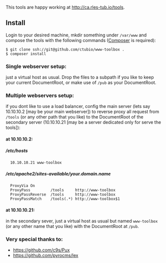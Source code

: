 This tools are happy working at http://ca.rles-tub.io/tools.
## Install
Login to your desired machine, mkdir something under ```/var/www``` and compose the tools with the following commands ([Composer](https://getcomposer.org/doc/00-intro.md#installation-linux-unix-osx]) is required):
```
$ git clone ssh://git@github.com/ctubio/www-toolbox .
$ composer install
```
### Single webserver setup:
just a virtual host as usual. Drop the files to a subpath if you like to keep your current DocumentRoot, or make use of ```/pub``` as your DocumentRoot.

### Multiple webservers setup:
if you dont like to use a load balancer, config the main server (lets say 10.10.10.2 [may be your main webserver]) to reverse proxy all request from ```/tools``` (or any other path that you like) to the DocumentRoot of the secondary server (10.10.10.21 [may be a server dedicated only for serve the tools]):
#### at 10.10.10.2:
##### /etc/hosts
```
  10.10.10.21 www-toolbox
```
##### /etc/apache2/sites-available/your.domain.name
```
  ProxyVia On
  ProxyPass         /tools     http://www-toolbox
  ProxyPassReverse  /tools     http://www-toolbox
  ProxyPassMatch    /tools(.*) http://www-toolbox$1
```
#### at 10.10.10.21:
in the secondary sever, just a virtual host as usual but named ```www-toolbox``` (or any other name that you like) with the DocumentRoot at ```/pub```.

### Very special thanks to:
- https://github.com/c9s/Pux
- https://github.com/pyrocms/lex

